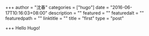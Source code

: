 +++
author = "沈春"
categories = ["hugo"]
date = "2016-06-17T10:16:03+08:00"
description = ""
featured = ""
featuredalt = ""
featuredpath = ""
linktitle = ""
title = "first"
type = "post"

+++
Hello Hugo!
